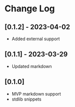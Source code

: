# Change Log

## [0.1.2] - 2023-04-02

- Added external support

## [0.1.1] - 2023-03-29

- Updated markdown

## [0.1.0]

- MVP markdown support
- stdlib snippets

